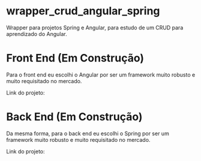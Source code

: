 # wrapper_crud_angular_spring
Wrapper para projetos Spring e Angular, para estudo de um CRUD para aprendizado do Angular.

# Front End (Em Construção)
 
Para o front end eu escolhi o Angular por ser um framework muito robusto e muito requisitado no mercado.

Link do projeto: [](https://github.com/andrepixel/crud-angular)

# Back End (Em Construção)

Da mesma forma, para o back end eu escolhi o Spring por ser um framework muito robusto e muito requisitado no mercado.

Link do projeto: [](https://github.com/andrepixel/crud-spring)
